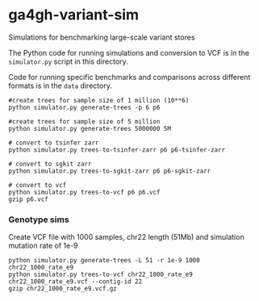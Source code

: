 # ga4gh-variant-sim
Simulations for benchmarking large-scale variant stores

The Python code for running simulations and conversion to VCF is in the ``simulator.py`` 
script in this directory.

Code for running specific benchmarks and comparisons across different formats is 
in the ``data`` directory.

```
#create trees for sample size of 1 million (10**6)
python simulator.py generate-trees -p 6 p6

#create trees for sample size of 5 million 
python simulator.py generate-trees 5000000 5M

# convert to tsinfer zarr
python simulator.py trees-to-tsinfer-zarr p6 p6-tsinfer-zarr

# convert to sgkit zarr
python simulator.py trees-to-sgkit-zarr p6 p6-sgkit-zarr

# convert to vcf
python simulator.py trees-to-vcf p6 p6.vcf
gzip p6.vcf
```

### Genotype sims

Create VCF file with 1000 samples, chr22 length (51Mb) and simulation mutation rate of 1e-9

```
python simulator.py generate-trees -L 51 -r 1e-9 1000 chr22_1000_rate_e9
python simulator.py trees-to-vcf chr22_1000_rate_e9 chr22_1000_rate_e9.vcf --contig-id 22
gzip chr22_1000_rate_e9.vcf.gz
```